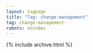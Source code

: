 ```yaml
---
layout: tagpage
title: "Tag: change-management"
tag: change-management
robots: noindex
---
```

{% include archive.html %}